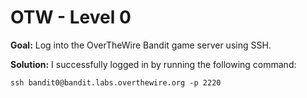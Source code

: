 # OTW - Level 0

**Goal:** Log into the OverTheWire Bandit game server using SSH.

**Solution:** I successfully logged in by running the following command:

```ssh bandit0@bandit.labs.overthewire.org -p 2220```
